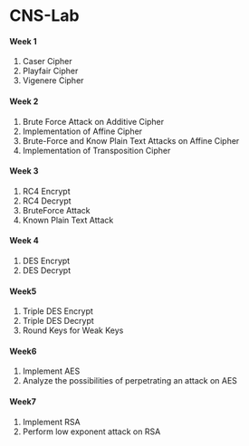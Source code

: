 # CNS-Lab

#### Week 1
1.	Caser Cipher
2.	Playfair Cipher
3.	Vigenere Cipher

#### Week 2
1. Brute Force Attack on Additive Cipher
2. Implementation of Affine Cipher
3. Brute-Force and Know Plain Text Attacks on Affine Cipher
4. Implementation of Transposition Cipher


#### Week 3
1. RC4 Encrypt
2. RC4 Decrypt
3. BruteForce Attack
4. Known Plain Text Attack

#### Week 4
1. DES Encrypt 
2. DES Decrypt

#### Week5 
1. Triple DES Encrypt
2. Triple DES Decrypt
3. Round Keys for Weak Keys

#### Week6 
1. Implement AES
2. Analyze the possibilities of perpetrating an attack on AES

#### Week7 
1. Implement RSA
2. Perform low exponent attack on RSA
